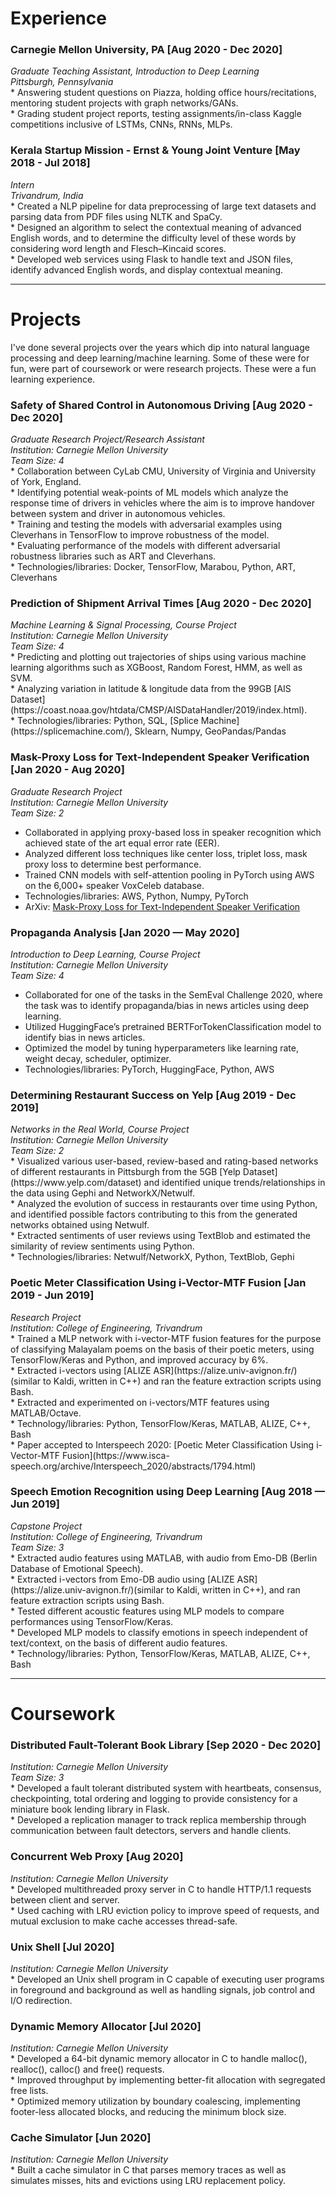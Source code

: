 <h1>Experience</h1>
<h3>Carnegie Mellon University, PA [Aug 2020 - Dec 2020]</h3>
<i>Graduate Teaching Assistant, Introduction to Deep Learning</i><br>
<i>Pittsburgh, Pennsylvania</i><br>
* Answering student questions on Piazza, holding office hours/recitations, mentoring student projects with graph networks/GANs. <br>
* Grading student project reports, testing assignments/in-class Kaggle competitions inclusive of LSTMs, CNNs, RNNs, MLPs. <br>

<h3>Kerala Startup Mission - Ernst & Young Joint Venture [May 2018 - Jul 2018]</h3>
<i>Intern</i><br>
<i>Trivandrum, India</i><br>
* Created a NLP pipeline for data preprocessing of large text datasets and parsing data from PDF files using NLTK and SpaCy.<br>
* Designed an algorithm to select the contextual meaning of advanced English words, and to determine the difficulty level of these words by considering word length and Flesch–Kincaid scores.<br>
* Developed web services using Flask to handle text and JSON files, identify advanced English words, and display contextual meaning.<br>


-------


<h1>Projects </h1>
<p>
I've done several projects over the years which dip into natural language processing and deep learning/machine learning. Some of these were for fun, were part of coursework or were research projects. These were a fun learning experience.
</p>


<h3>Safety of Shared Control in Autonomous Driving [Aug 2020 - Dec 2020]</h3>
<i>Graduate Research Project/Research Assistant</i><br>
<i> Institution: Carnegie Mellon University</i><br>
<i>Team Size: 4</i><br>
* Collaboration between CyLab CMU, University of Virginia and University of York, England.<br>
* Identifying potential weak-points of ML models which analyze the response time of drivers in vehicles where the aim is to improve handover between system and driver in autonomous vehicles. <br>
* Training and testing the models with adversarial examples using Cleverhans in TensorFlow to improve robustness of the model.<br>
* Evaluating performance of the models with different adversarial robustness libraries such as ART and Cleverhans.<br>
* Technologies/libraries: Docker, TensorFlow, Marabou, Python, ART, Cleverhans<br>

<h3>Prediction of Shipment Arrival Times [Aug 2020 - Dec 2020] </h3>
<i>Machine Learning & Signal Processing, Course Project</i><br>
<i> Institution: Carnegie Mellon University</i><br>
<i>Team Size: 4 </i><br>
* Predicting and plotting out trajectories of ships using various machine learning algorithms such as XGBoost, Random Forest, HMM, as well as SVM.<br>
* Analyzing variation in latitude & longitude data from the 99GB [AIS Dataset](https://coast.noaa.gov/htdata/CMSP/AISDataHandler/2019/index.html).<br>
* Technologies/libraries: Python, SQL, [Splice Machine](https://splicemachine.com/), Sklearn, Numpy, GeoPandas/Pandas <br>



<h3> Mask-Proxy Loss for Text-Independent Speaker Verification [Jan 2020 - Aug 2020]</h3>
<i>Graduate Research Project</i><br>
<i> Institution: Carnegie Mellon University</i><br>
<i>Team Size: 2</i><br>

* Collaborated in applying proxy-based loss in speaker recognition which achieved state of the art equal error rate (EER).<br>
* Analyzed different loss techniques like center loss, triplet loss, mask proxy loss to determine best performance. <br>
* Trained CNN models with self-attention pooling in PyTorch using AWS on the 6,000+ speaker VoxCeleb database.<br>
* Technologies/libraries: AWS, Python, Numpy, PyTorch<br>
* ArXiv: [Mask-Proxy Loss for Text-Independent Speaker Verification](https://arxiv.org/abs/2011.04491)<br>


<h3>Propaganda Analysis [Jan 2020 — May 2020] </h3>
<i>Introduction to Deep Learning, Course Project</i><br>
<i> Institution: Carnegie Mellon University</i><br>
<i>Team Size: 4</i><br>

* Collaborated for one of the tasks in the SemEval Challenge 2020, where the task was to identify propaganda/bias in news articles using deep learning.<br>
* Utilized HuggingFace’s pretrained BERTForTokenClassification model to identify bias in news articles.<br>
* Optimized the model by tuning hyperparameters like learning rate, weight decay, scheduler, optimizer.<br>
* Technologies/libraries: PyTorch, HuggingFace, Python, AWS<br>

<h3>Determining Restaurant Success on Yelp [Aug 2019 - Dec 2019]</h3>
<i>Networks in the Real World, Course Project</i><br>
<i> Institution: Carnegie Mellon University</i><br>
<i>Team Size: 2</i><br>
* Visualized various user-based, review-based and rating-based networks of different restaurants in Pittsburgh from the 5GB [Yelp Dataset](https://www.yelp.com/dataset) and identified unique trends/relationships in the data using Gephi and NetworkX/Netwulf.<br>
* Analyzed the evolution of success in restaurants over time using Python, and identified possible factors contributing to this from the generated networks obtained using Netwulf.<br>
* Extracted sentiments of user reviews using TextBlob and estimated the similarity of review sentiments using Python.<br>
* Technologies/libraries: Netwulf/NetworkX, Python, TextBlob, Gephi<br>

<h3>Poetic Meter Classification Using i-Vector-MTF Fusion [Jan 2019 - Jun 2019]</h3>
<i>Research Project</i><br>
<i> Institution: College of Engineering, Trivandrum</i><br>
* Trained a MLP network with i-vector-MTF fusion features for the purpose of classifying Malayalam poems on the basis of their poetic meters, using TensorFlow/Keras and Python, and improved accuracy by 6%.<br>
* Extracted i-vectors using [ALIZE ASR](https://alize.univ-avignon.fr/)(similar to Kaldi, written in C++) and ran the feature extraction scripts using Bash.<br>
* Extracted and experimented on i-vectors/MTF features using MATLAB/Octave.<br>
* Technology/libraries: Python, TensorFlow/Keras, MATLAB, ALIZE, C++, Bash<br>
* Paper accepted to Interspeech 2020: [Poetic Meter Classification Using i-Vector-MTF Fusion](https://www.isca-speech.org/archive/Interspeech_2020/abstracts/1794.html)<br>


<h3>Speech Emotion Recognition using Deep Learning [Aug 2018 — Jun 2019]</h3>
<i>Capstone Project</i><br>
<i> Institution: College of Engineering, Trivandrum</i><br>
<i> Team Size: 3</i><br>
* Extracted audio features using MATLAB, with audio from Emo-DB (Berlin Database of Emotional Speech).<br>
* Extracted i-vectors from Emo-DB audio using [ALIZE ASR](https://alize.univ-avignon.fr/)(similar to Kaldi, written in C++), and ran feature extraction scripts using Bash.<br>
* Tested different acoustic features using MLP models to compare performances using TensorFlow/Keras.<br>
* Developed MLP models to classify emotions in speech independent of text/context, on the basis of different audio features.<br>
* Technology/libraries: Python, TensorFlow/Keras, MATLAB, ALIZE, C++, Bash<br>



---



<h1> Coursework </h1>


<h3>Distributed Fault-Tolerant Book Library [Sep 2020 - Dec 2020]</h3>
<i>Institution: Carnegie Mellon University</i><br>
<i>Team Size: 3</i><br>
* Developed a fault tolerant distributed system with heartbeats, consensus, checkpointing, total ordering and logging to provide consistency for a miniature book lending library in Flask.<br>
* Developed a replication manager to track replica membership through communication between fault detectors, servers and handle clients.<br>

<h3>Concurrent Web Proxy [Aug 2020]</h3>
<i>Institution: Carnegie Mellon University</i><br>
* Developed multithreaded proxy server in C to handle HTTP/1.1 requests between client and server.<br>
* Used caching with LRU eviction policy to improve speed of requests, and mutual exclusion to make cache accesses thread-safe.

<h3>Unix Shell [Jul 2020]</h3>
<i>Institution: Carnegie Mellon University</i><br>
* Developed an Unix shell program in C capable of executing user programs in foreground and background as well as handling signals, job control and I/O redirection.<br>

<h3>Dynamic Memory Allocator [Jul 2020]</h3>
<i>Institution: Carnegie Mellon University</i><br>
* Developed a 64-bit dynamic memory allocator in C to handle malloc(), realloc(), calloc() and free() requests.<br>
* Improved throughput by implementing better-fit allocation with segregated free lists.<br>
* Optimized memory utilization by boundary coalescing, implementing footer-less allocated blocks, and reducing the minimum block size.<br>

<h3>Cache Simulator [Jun 2020]</h3>
<i>Institution: Carnegie Mellon University</i><br>
* Built a cache simulator in C that parses memory traces as well as simulates misses, hits and evictions using LRU replacement policy.<br>


